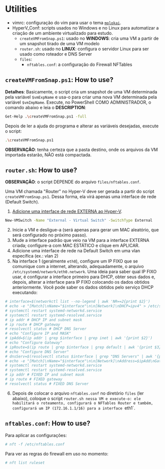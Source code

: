 # Utilities

- vimrc: configuração do vim para usar o tema [`molokai`](https://github.com/tomasr/molokai).
- HyperV_Conf: scripts usados no Windows e no Linux para automatizar a criação de um ambiente virtualizado para estudo.
  - `createVMFromSnap.ps1`: usado no **WINDOWS**: cria uma VM a partir de um snapshot tirado de uma VM modelo
  - `router.sh`: usado no **LINUX**: configura o servidor Linux para ser usado como roteador e DNS Server
  - `files`:
    - `nftables.conf`: a configuração do Firewall NFTables
    
## `createVMFromSnap.ps1`: How to use?
**Detalhes**: Basicamente, o script cria um snapshot de uma VM determinada pela variável `$vmExpName` e usa-o para criar uma nova VM determinada pela variável `$vmImpName`.
Execute, no PowerShell COMO ADMINISTRADOR, o comando abaixo e leia o **DESCRIPTION**:
```sh
Get-Help .\createVMFromSnap.ps1 -full
```
Depois de ler a ajuda do programa e alterar as variáveis desejadas, execute o script:
```sh
.\createVMFromSnap.ps1
```
**OBSERVAÇÃO**: tenha certeza que a pasta destino, onde os arquivos da VM importada estarão, NÃO está compactada.

## `router.sh`: How to use?

**OBSERVAÇÃO**: o script DEPENDE do arquivo `files/nftables.conf`.

Uma VM chamada "Router" no Hyper-V deve ser gerada a partir do script `createVMFromSnap.ps1`. Dessa forma, ela virá apenas uma interface de rede (Default Switch).

1. [Adicione uma interface de rede EXTERNA ao Hyper-V](https://learn.microsoft.com/en-us/windows-server/virtualization/hyper-v/get-started/create-a-virtual-switch-for-hyper-v-virtual-machines).
```sh
New-VMSwitch -Name "External - Virtual Switch" -SwitchType External
```
2. Inicie a VM e desligue-a (será apenas para gerar um MAC aleatório, que será configurado no próximo passo).
3. Mude a interface padrão que veio na VM para a interface EXTERNA criada; configure-a com MAC ESTÁTICO e clique em APLICAR.
4. Adicione uma interface de rede na Default Switch em uma vlan específica (ex.: vlan 2)
5. Na interface 1 (geralmente `eth0`), configure um IP FIXO que se comunique com a internet, alterando, adequadamente, o arquivo `/etc/systemd/network/eth0.network`. Uma ideia para saber qual IP FIXO usar, é configurar a interface primeiro para DHCP, obter seus dados e, depois, alterar a interface para IP FIXO colocando os dados obtidos anteriormente. Você pode saber os dados obtidos pelo serviço DHCP executando:
```sh
# interface=$(networkctl list --no-legend | awk 'NR==2{print $2}')
# echo -e "[Match]\nName="$interface"\n\n[Network]\nDHCP=ipv4" > /etc/systemd/network/eth0.network
# systemctl restart systemd-networkd.service
# systemctl restart systemd-resolved.service
# ip addr # DHCP IP and subnet mask
# ip route # DHCP gateway
# resolvectl status # DHCP DNS Server
# echo "Configure IP and MASK"
# ipAdd=$(ip addr | grep $interface | grep inet | awk '{print $2}')
# echo "Configure Gateway"
# ipRoute=$(ip route | grep $interface | grep default | awk '{print $3}')
# echo "Configure DNS Server"
# dnsServ=$(resolvectl status $interface | grep "DNS Servers" | awk '{print $3}')
# echo -e "[Match]\nName="$interface"\n\n[Network]\nAddress=$ipAdd\nGateway=$ipRoute\nDNS=$dnsServ" > /etc/systemd/network/eth0.network
# systemctl restart systemd-networkd.service
# systemctl restart systemd-resolved.service
# ip addr # FIXED IP and subnet mask
# ip route # FIXED gateway
# resolvectl status # FIXED DNS Server
```
6. Depois de colocar o arquivo `nftables.conf` no diretório `files` (ler abaixo), coloque o script `router.sh nessa VM e execute-o: ele habilitará o roteamento, configurará o NFTables Router e também, configurará um IP (172.16.1.1/16) para a interface `eth1`.

## `nftables.conf`: How to use?

Para aplicar as configurações:
```sh
# nft -f /etc/nftables.conf
```

Para ver as regras do firewall em uso no momento:
```sh
# nft list ruleset
```
